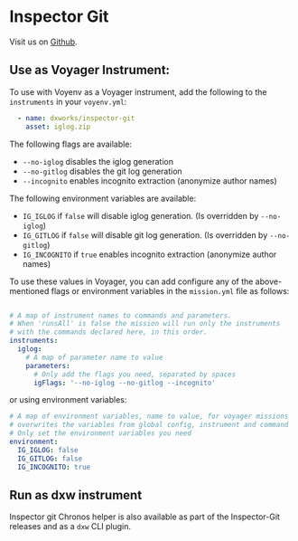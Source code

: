# Inspector Git

Visit us on [Github](https://github.com/MarioRivis/inspector-git/tree/compass-metrics).

## Use as Voyager Instrument:
To use with Voyenv as a Voyager instrument, add the following to the `instruments` in your `voyenv.yml`:

```yaml
  - name: dxworks/inspector-git
    asset: iglog.zip
```

The following flags are available: 
* `--no-iglog` disables the iglog generation
* `--no-gitlog` disables the git log generation
* `--incognito` enables incognito extraction (anonymize author names)

The following environment variables are available:
* `IG_IGLOG` if `false` will disable iglog generation. (Is overridden by `--no-iglog`)
* `IG_GITLOG` if `false` will disable git log generation. (Is overridden by `--no-gitlog`)
* `IG_INCOGNITO` if `true` enables incognito extraction (anonymize author names)

To use these values in Voyager, you can add configure any of the above-mentioned flags or environment variables in the `mission.yml` file as follows: 
```yaml

# A map of instrument names to commands and parameters.
# When 'runsAll' is false the mission will run only the instruments
# with the commands declared here, in this order.
instruments:
  iglog:
    # A map of parameter name to value
    parameters:
      # Only add the flags you need, separated by spaces
      igFlags: '--no-iglog --no-gitlog --incognito'
```

or using environment variables:

```yaml
# A map of environment variables, name to value, for voyager missions
# overwrites the variables from global config, instrument and command
# Only set the environment variables you need
environment:
  IG_IGLOG: false
  IG_GITLOG: false
  IG_INCOGNITO: true
```

## Run as dxw instrument
Inspector git Chronos helper is also available as part of the Inspector-Git releases and as a `dxw` CLI plugin.